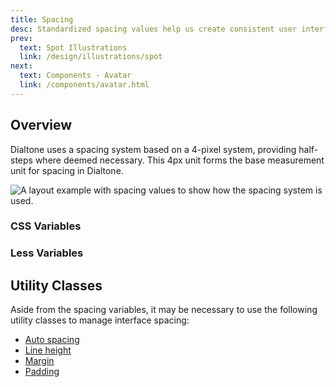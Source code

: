 ```yaml
---
title: Spacing
desc: Standardized spacing values help us create consistent user interfaces (UIs). This consistency makes it easier for customers to scan, browse, and utilize our UIs as we're setting visual rhythms and expectations that customers can rely upon.
prev:
  text: Spot Illustrations
  link: /design/illustrations/spot
next:
  text: Components - Avatar
  link: /components/avatar.html
---
```


## Overview

Dialtone uses a spacing system based on a 4-pixel system, providing half-steps where deemed necessary. This 4px unit forms the base measurement unit for spacing in Dialtone.

<div class="d-ta-center">
  <img :src="$withBase('/assets/images/spacing-example.png')" alt="A layout example with spacing values to show how the spacing system is used." class="d-w80p" />
</div>

### CSS Variables

<spacing-system-table kind="css"></spacing-system-table>

### Less Variables

<spacing-system-table kind="less"></spacing-system-table>

## Utility Classes

Aside from the spacing variables, it may be necessary to use the following utility classes to manage interface spacing:

- [Auto spacing](../../utilities/spacing/auto-spacing)
- [Line height](../../utilities/typography/line-height)
- [Margin](../../utilities/spacing/margin)
- [Padding](../../utilities/spacing/padding)

